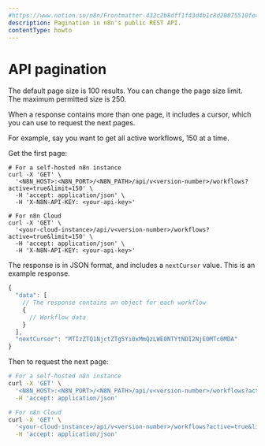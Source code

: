 ```yaml
---
#https://www.notion.so/n8n/Frontmatter-432c2b8dff1f43d4b1c8d20075510fe4
description: Pagination in n8n's public REST API.
contentType: howto
---
```


# API pagination

The default page size is 100 results. You can change the page size limit. The maximum permitted size is 250.

When a response contains more than one page, it includes a cursor, which you can use to request the next pages.

For example, say you want to get all active workflows, 150 at a time.

Get the first page:

```shell
# For a self-hosted n8n instance
curl -X 'GET' \
  '<N8N_HOST>:<N8N_PORT>/<N8N_PATH>/api/v<version-number>/workflows?active=true&limit=150' \
  -H 'accept: application/json' \
  -H 'X-N8N-API-KEY: <your-api-key>'

# For n8n Cloud
curl -X 'GET' \
  '<your-cloud-instance>/api/v<version-number>/workflows?active=true&limit=150' \
  -H 'accept: application/json' \
  -H 'X-N8N-API-KEY: <your-api-key>'
```

The response is in JSON format, and includes a `nextCursor` value. This is an example response.

```js
{
  "data": [
    // The response contains an object for each workflow
    {
      // Workflow data
    }
  ],
  "nextCursor": "MTIzZTQ1NjctZTg5Yi0xMmQzLWE0NTYtNDI2NjE0MTc0MDA"
}
```

Then to request the next page:

```bash
# For a self-hosted n8n instance
curl -X 'GET' \
  '<N8N_HOST>:<N8N_PORT>/<N8N_PATH>/api/v<version-number>/workflows?active=true&limit=150&cursor=MTIzZTQ1NjctZTg5Yi0xMmQzLWE0NTYtNDI2NjE0MTc0MDA' \
  -H 'accept: application/json'

# For n8n Cloud
curl -X 'GET' \
  '<your-cloud-instance>/api/v<version-number>/workflows?active=true&limit=150&cursor=MTIzZTQ1NjctZTg5Yi0xMmQzLWE0NTYtNDI2NjE0MTc0MDA' \
  -H 'accept: application/json'
```
